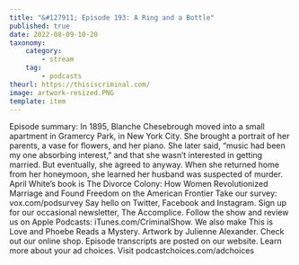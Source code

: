 ```yaml
---
title: "&#127911; Episode 193: A Ring and a Bottle"
published: true
date: 2022-08-09-10-20
taxonomy:
    category:
        - stream
    tag:
        - podcasts
theurl: https://thisiscriminal.com/
image: artwork-resized.PNG
template: item
---
```


Episode summary: In 1895, Blanche Chesebrough moved into a small apartment in Gramercy Park, in New York City. She brought a portrait of her parents, a vase for flowers, and her piano. She later said, &ldquo;music had been my one absorbing interest,&rdquo; and that she wasn&rsquo;t interested in getting married. But eventually, she agreed to anyway. When she returned home from her honeymoon, she learned her husband was suspected of murder. April White&rsquo;s book is The Divorce Colony: How Women Revolutionized Marriage and Found Freedom on the American Frontier Take our survey: vox.com/podsurvey Say hello on Twitter, Facebook and Instagram. Sign up for our occasional newsletter, The Accomplice. Follow the show and review us on Apple Podcasts: iTunes.com/CriminalShow. We also make This is Love and Phoebe Reads a Mystery. Artwork by Julienne Alexander. Check out our online shop. Episode transcripts are posted on our website. Learn more about your ad choices. Visit podcastchoices.com/adchoices
